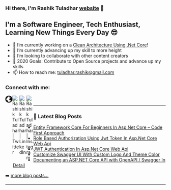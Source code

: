 ### Hi there, I'm Rashik Tuladhar [website](https://blog.rashik.com.np) 👋

## I'm a Software Engineer, Tech Enthusiast, Learning New Things Every Day 😎

- 🔭 I’m currently working on a [Clean Architecture Using .Net Core][repolink]!
- 🌱 I’m currently advancing up my skill to more height
- 👯 I’m looking to collaborate with other content creators
- 🥅 2020 Goals: Contribute to Open Source projects and advance up my skills
- 📫 How to reach me: tuladhar.rashik@gmail.com


### Connect with me:

[<img align="left" alt="Rashik Tuladhar" width="22px" src="https://raw.githubusercontent.com/iconic/open-iconic/master/svg/globe.svg" />][website]
[<img align="left" alt="Rashik Tuladhar | Twitter" width="22px" src="https://cdn.jsdelivr.net/npm/simple-icons@v3/icons/twitter.svg" />][twitter]
[<img align="left" alt="Rashik Tuladhar | LinkedIn" width="22px" src="https://cdn.jsdelivr.net/npm/simple-icons@v3/icons/linkedin.svg" />][linkedin]
[<img align="left" alt="Rashik Tuladhar | Instagram" width="22px" src="https://cdn.jsdelivr.net/npm/simple-icons@v3/icons/instagram.svg" />][instagram]

<br />

---

### 📕 Latest Blog Posts

<!-- BLOG-POST-LIST:START -->
- [Entity Framework Core For Beginners In Asp.Net Core – Code First Approach](https://blog.rashik.com.np/entity-framework-core-for-beginners-in-asp-net-core-code-first-approach/)
- [Role Based Authorization Using Jwt Token In Asp.Net Core Web Api](https://blog.rashik.com.np/role-based-authorization-using-jwt-token-in-asp-net-core-web-api/)
- [JWT Authentication In Asp.Net Core Web Api](https://blog.rashik.com.np/jwt-authentication-in-asp-net-core-web-api/)
- [Customize Swagger UI With Custom Logo And Theme Color](https://blog.rashik.com.np/customize-swagger-ui-with-custom-logo-and-theme-color/)
- [Documenting an ASP.NET Core API with OpenAPI / Swagger In Detail](https://blog.rashik.com.np/documenting-an-asp-net-core-api-with-openapi-swagger-in-detail/)
<!-- BLOG-POST-LIST:END -->

➡️ [more blog posts...](https://blog.rashik.com.np)

---
[repolink]: https://github.com/rashik-tuladhar/WebApplicationClearArchitectureTemplate
[website]: https://blog.rashik.com.np
[twitter]: https://twitter.com/RashikTuladhar
[instagram]: https://www.instagram.com/rashiktuladhar/
[linkedin]: https://www.linkedin.com/in/rashiktuladhar/

